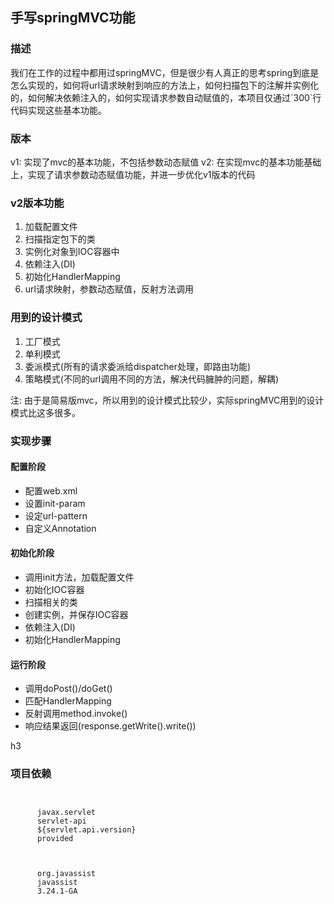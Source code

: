 <h2>手写springMVC功能</2>
<h3>描述</h3>
我们在工作的过程中都用过springMVC，但是很少有人真正的思考spring到底是怎么实现的，如何将url请求映射到响应的方法上，如何扫描包下的注解并实例化的，如何解决依赖注入的，如何实现请求参数自动赋值的，本项目仅通过`300`行代码实现这些基本功能。

<h3>版本</h3>
v1: 实现了mvc的基本功能，不包括参数动态赋值
v2: 在实现mvc的基本功能基础上，实现了请求参数动态赋值功能，并进一步优化v1版本的代码

<h3>v2版本功能</h3>
  <ol>
    <li> 加载配置文件
    <li> 扫描指定包下的类
    <li> 实例化对象到IOC容器中
    <li> 依赖注入(DI)
    <li> 初始化HandlerMapping
    <li> url请求映射，参数动态赋值，反射方法调用
  </ol>

<h3>用到的设计模式</h3>
  <ol>
    <li> 工厂模式
    <li> 单利模式
    <li> 委派模式(所有的请求委派给dispatcher处理，即路由功能)
    <li> 策略模式(不同的url调用不同的方法，解决代码臃肿的问题，解耦)
  </ol>
注: 由于是简易版mvc，所以用到的设计模式比较少，实际springMVC用到的设计模式比这多很多。

<h3>实现步骤</h3>
<h4>配置阶段</h4>
  <ul>
    <li> 配置web.xml
    <li> 设置init-param
    <li> 设定url-pattern
    <li> 自定义Annotation
  </ul>
<h4>初始化阶段</h4>
  <ul>
    <li> 调用init方法，加载配置文件
    <li> 初始化IOC容器
    <li> 扫描相关的类
    <li> 创建实例，并保存IOC容器
    <li> 依赖注入(DI)
    <li> 初始化HandlerMapping
  </ul>
<h4>运行阶段</h4>
  <ul>
    <li> 调用doPost()/doGet()
    <li> 匹配HandlerMapping
    <li> 反射调用method.invoke()
    <li> 响应结果返回(response.getWrite().write())
  </ul>h3
<h3>项目依赖</h3>
<code>
  <dependency>
      <groupId>javax.servlet</groupId>
      <artifactId>servlet-api</artifactId>
      <version>${servlet.api.version}</version>
      <scope>provided</scope>
  </dependency>

  <dependency>
      <groupId>org.javassist</groupId>
      <artifactId>javassist</artifactId>
      <version>3.24.1-GA</version>
  </dependency>
</code>
